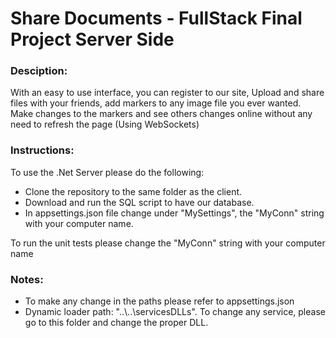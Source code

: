 # Share Documents - FullStack Final Project Server Side

### Desciption:
With an easy to use interface, you can register to our site, 
Upload and share files with your friends, add markers to any image file you ever wanted.
Make changes to the markers and see others changes online without any need to refresh the page (Using WebSockets)

### Instructions:
To use the .Net Server please do the following:
* Clone the repository to the same folder as the client.
* Download and run the SQL script to have our database.
* In appsettings.json file change under "MySettings", the "MyConn" string with your computer name.

To run the unit tests please change the "MyConn" string with your computer name

### Notes:
- To make any change in the paths please refer to appsettings.json
- Dynamic loader path: "..\\..\\servicesDLLs". To change any service, please go to this folder and change the proper DLL.
